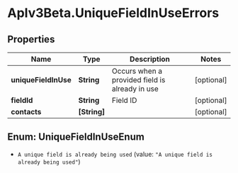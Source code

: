 # ApIv3Beta.UniqueFieldInUseErrors

## Properties

Name | Type | Description | Notes
------------ | ------------- | ------------- | -------------
**uniqueFieldInUse** | **String** | Occurs when a provided field is already in use | [optional] 
**fieldId** | **String** | Field ID | [optional] 
**contacts** | **[String]** |  | [optional] 



## Enum: UniqueFieldInUseEnum


* `A unique field is already being used` (value: `"A unique field is already being used"`)




